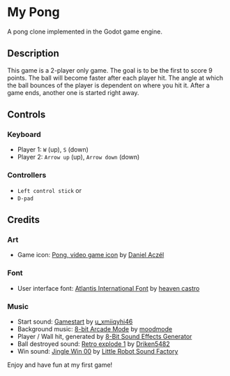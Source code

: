 # My Pong

A pong clone implemented in the Godot game engine.

## Description

This game is a 2-player only game. The goal is to be the first to score 9 points. The ball will become faster after each player hit. The angle at which the ball bounces of the player is dependent on where you hit it. After a game ends, another one is started right away.

## Controls

### Keyboard

- Player 1: `W` (up), `S` (down)
- Player 2: `Arrow up` (up), `Arrow down` (down)

### Controllers

- `Left control stick` or
- `D-pad`

## Credits

### Art

- Game icon: [Pong, video game icon](https://www.iconfinder.com/icons/9134980/pong_video_game_icon) by [Daniel Aczél](https://www.iconfinder.com/aczel)

### Font

- User interface font: [Atlantis International Font](https://www.fontspace.com/atlantis-international-font-f31357) by [heaven castro](https://www.fontspace.com/heaven-castro)

### Music

- Start sound: [Gamestart](https://pixabay.com/sound-effects/gamestart-272829/) by [u_xmiiqyhi46](https://pixabay.com/users/u_xmiiqyhi46-47475901/)
- Background music: [8-bit Arcade Mode](https://pixabay.com/music/video-games-8-bit-arcade-mode-158814/) by [moodmode](https://pixabay.com/users/moodmode-33139253/)
- Player / Wall hit, generated by [8-Bit Sound Effects Generator](https://onlinesound.net/8bit-sfx-generator)
- Ball destroyed sound: [Retro explode 1](https://pixabay.com/sound-effects/retro-explode-1-236678/) by [Driken5482](https://pixabay.com/users/driken5482-45721595/)
- Win sound: [Jingle Win 00](https://opengameart.org/content/8-bit-sound-effects-library) by [Little Robot Sound Factory](https://opengameart.org/users/little-robot-sound-factory)

Enjoy and have fun at my first game!
